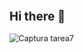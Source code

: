 ## Hi there 👋
![Captura tarea7](https://github.com/KarlaBucio/karlabucio/blob/tarea7/Unidad2/Captura%20de%20pantalla%20Tarea7%20U2.png)
<!--
**KarlaBucio/karlabucio** is a ✨ _special_ ✨ repository because its `README.md` (this file) appears on your GitHub profile.

Here are some ideas to get you started:

- 🔭 I’m currently working on ...
- 🌱 I’m currently learning ...
- 👯 I’m looking to collaborate on ...
- 🤔 I’m looking for help with ...
- 💬 Ask me about ...
- 📫 How to reach me: ...
- 😄 Pronouns: ...
- ⚡ Fun fact: ...
-->
